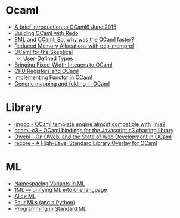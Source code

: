 Ocaml
=====
* [A brief introduction to OCaml6 June 2015](http://www.lexicallyscoped.com/2015/06/06/intro-to-ocaml.html)
* [Building OCaml with Redo](http://pozorvlak.dreamwidth.org/179266.html)
* [SML and OCaml: So, why was the OCaml faster?](http://thebreakfastpost.com/2015/05/10/sml-and-ocaml-so-why-was-the-ocaml-faster/)
* [Reduced Memory Allocations with ocp-memprof](http://www.ocamlpro.com/blog/2015/05/18/ocp-memprof-enhance-alt-ergo.html)
* [OCaml for the Skeptical](http://www2.lib.uchicago.edu/keith/ocaml-class/home.html)
  * [User-Defined Types](http://www2.lib.uchicago.edu/keith/ocaml-class/userdefined.html)
* [Bringing Fixed-Width Integers to OCaml](http://blog.eatonphil.com/2015/06/12/bringing-fixed-width-integers-to-ocaml/)
* [CPU Registers and OCaml](https://blogs.janestreet.com/cpu-registers-and-ocaml-2/)
* [Implementing Functor in OCaml](http://blog.0branch.com/posts/2012-03-26-01-implementing-functor-ocaml.html)
* [Generic mapping and folding in OCaml](https://blogs.janestreet.com/generic-mapping-and-folding-in-ocaml/)

# Library
* [jingoo - OCaml template engine almost compatible with jinja2](https://github.com/tategakibunko/jingoo)
* [ocaml-c3 - OCaml bindings for the Javascript c3 charting library](https://github.com/djs55/ocaml-c3)
* [Owebl - On OWebl and the State of Web Development in OCaml](http://blog.eatonphil.com/2015/06/18/on-owebl-and-the-state-of-web-development-in-ocaml/)
* [recore - A High-Level Standard Library Overlay for OCaml](https://github.com/eatonphil/recore)

# ML
* [Namespacing Variants in ML](http://keleshev.com/namespacing-variants-in-ml)
* [1ML — unifying ML into one language](http://www.mpi-sws.org/~rossberg/1ml/)
* [Alice ML](http://www.ps.uni-saarland.de/alice/)
* [Four MLs (and a Python)](http://thebreakfastpost.com/2015/04/22/four-mls-and-a-python/)
* [Programming in Standard ML](http://www.cs.cmu.edu/~rwh/smlbook/book.pdf)